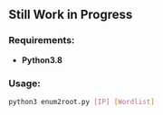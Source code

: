 ## Still Work in Progress

### Requirements:
- **Python3.8**

### Usage:
```bash
python3 enum2root.py [IP] [Wordlist]
```

